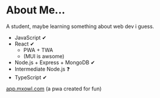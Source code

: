 About Me...
===

A student, maybe learning something about web dev i guess.

* JavaScript ✔
* React ✔
  * PWA + TWA
  * (MUI is awsome)
* Node.js + Express + MongoDB ✔
* Intermediate Node.js ❓
* TypeScript ✔

[app.mxowl.com](https://app.mxowl.com/) (a pwa created for fun)
